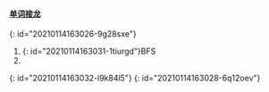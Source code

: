 #### [单词接龙](https://leetcode-cn.com/problems/word-ladder/)
{: id="20210114163026-9g28sxe"}

1. {: id="20210114163031-1tiurgd"}BFS
2.
{: id="20210114163032-l9k84l5"}
{: id="20210114163028-6q12oev"}
